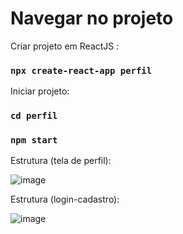 # Navegar no projeto

Criar projeto em ReactJS :
### `npx create-react-app perfil`

Iniciar projeto:
### `cd perfil`
### `npm start`

Estrutura (tela de perfil):

![image](https://github.com/user-attachments/assets/b0644a74-97b4-408f-a1af-0c03b1b3d1ea)

Estrutura (login-cadastro):

![image](https://github.com/user-attachments/assets/2fd7745b-3284-4fe4-bae9-1d8ec91c5eff)






